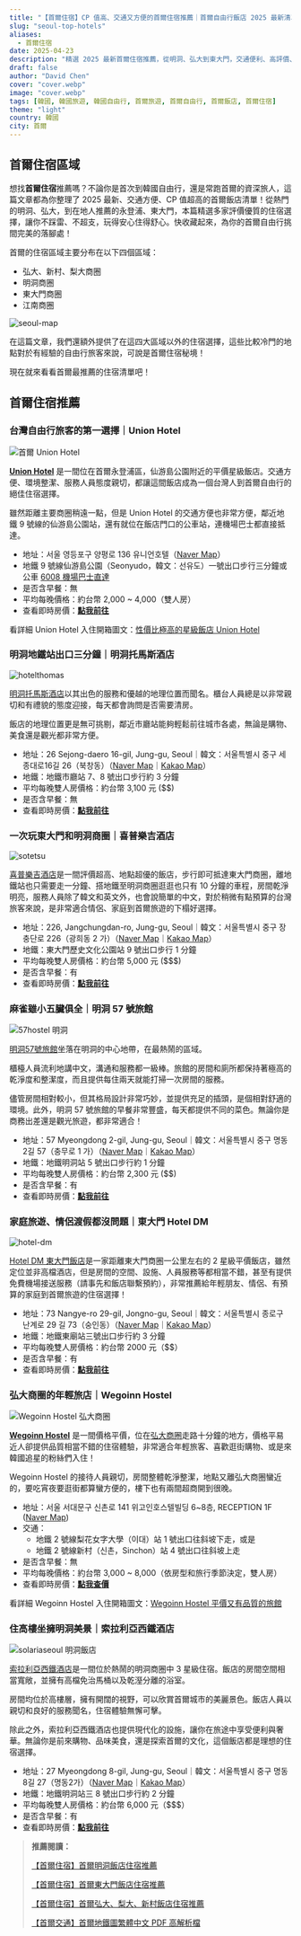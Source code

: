 ```yaml
---
title: "【首爾住宿】CP 值高、交通又方便的首爾住宿推薦｜首爾自由行飯店 2025 最新清單"
slug: "seoul-top-hotels"
aliases:
  - 首爾住宿
date: 2025-04-23
description: "精選 2025 最新首爾住宿推薦，從明洞、弘大到東大門，交通便利、高評價、價格透明，幫你找到最適合的自由行飯店。首爾住宿攻略一次看懂！"
draft: false
author: "David Chen"
cover: "cover.webp"
image: "cover.webp"
tags: [韓國, 韓國旅遊, 韓國自由行, 首爾旅遊, 首爾自由行, 首爾飯店, 首爾住宿]
theme: "light"
country: 韓國
city: 首爾
---
```


## 首爾住宿區域

想找**首爾住宿**推薦嗎？不論你是首次到韓國自由行，還是常跑首爾的資深旅人，這篇文章都為你整理了 2025 最新、交通方便、CP 值超高的首爾飯店清單！從熱門的明洞、弘大，到在地人推薦的永登浦、東大門，本篇精選多家評價優質的住宿選擇，讓你不踩雷、不超支，玩得安心住得舒心。快收藏起來，為你的首爾自由行挑間完美的落腳處！

首爾的住宿區域主要分布在以下四個區域：
- 弘大、新村、梨大商圈
- 明洞商圈
- 東大門商圈
- 江南商圈

![seoul-map](seoul-map.webp)

在這篇文章，我們還額外提供了在這四大區域以外的住宿選擇，這些比較冷門的地點對於有經驗的自由行旅客來說，可說是首爾住宿秘境！

現在就來看看首爾最推薦的住宿清單吧！

## 首爾住宿推薦

### 台灣自由行旅客的第一選擇｜Union Hotel

![首爾 Union Hotel](IMG_9060.webp)

[**Union Hotel**](https://www.booking.com/hotel/kr/union-yeongdeungpo-gu.xt.html?aid=7956794) 是一間位在首爾永登浦區，仙游島公園附近的平價星級飯店。交通方便、環境整潔、服務人員態度親切，都讓這間飯店成為一個台灣人到首爾自由行的絕佳住宿選擇。

雖然距離主要商圈稍遠一點，但是 Union Hotel 的交通方便也非常方便，鄰近地鐵 9 號線的仙游島公園站，還有就位在飯店門口的公車站，連機場巴士都直接抵達。

- 地址：서울 영등포구 양평로 136 유니언호텔（[Naver Map](https://naver.me/IMyGA57c)）
- 地鐵 9 號線仙游島公園（Seonyudo，韓文：선유도）一號出口步行三分鐘或公車 [6008 機場巴士直達](https://naver.me/G4WYxb5W)
- 是否含早餐：無
- 平均每晚價格：約台幣 2,000 ~ 4,000（雙人房）
- 查看即時房價：[**點我前往**](https://www.booking.com/hotel/kr/union-yeongdeungpo-gu.xt.html?aid=7956794)

看詳細 Union Hotel 入住開箱圖文：[性價比極高的星級飯店 Union Hotel](/posts/首爾自由行住宿-union-hotel/)

### 明洞地鐵站出口三分鐘｜明洞托馬斯酒店

![hotelthomas](hotelthomas.webp)

[明洞托馬斯酒店](https://www.booking.com/hotel/kr/thomas-myeongdong.xt.html?aid=7956794&no_rooms=1&group_adults=2)以其出色的服務和優越的地理位置而聞名。櫃台人員總是以非常親切和有禮貌的態度迎接，每天都會詢問是否需要清房。

飯店的地理位置更是無可挑剔，鄰近市廳站能夠輕鬆前往城市各處，無論是購物、美食還是觀光都非常方便。

- 地址：26 Sejong-daero 16-gil, Jung-gu, Seoul｜韓文：서울특별시 중구 세종대로16길 26（북창동）（[Naver Map](https://naver.me/GmFzoetT)｜[Kakao Map](https://kko.to/FXzfctHDRc)）
- 地鐵：地鐵市廳站 7、8 號出口步行約 3 分鐘
- 平均每晚雙人房價格：約台幣 3,100 元 ($$)
- 是否含早餐：無
- 查看即時房價：[**點我前往**](https://www.booking.com/hotel/kr/thomas-myeongdong.xt.html?aid=7956794&no_rooms=1&group_adults=2)

### 一次玩東大門和明洞商圈｜喜普樂吉酒店

![sotetsu](sotetsu.webp)

[喜普樂吉酒店](https://www.booking.com/hotel/kr/ky-heritage-dongdaemun.zh-tw.html?aid=7956794&no_rooms=1&group_adults=2)是一間評價超高、地點超優的飯店，步行即可抵達東大門商圈，離地鐵站也只需要走一分鐘、搭地鐵至明洞商圈逛逛也只有 10 分鐘的車程，房間乾淨明亮，服務人員除了韓文和英文外，也會說簡單的中文，對於稍微有點預算的台灣旅客來說，是非常適合情侶、家庭到首爾旅遊的下榻好選擇。

- 地址：226, Jangchungdan-ro, Jung-gu, Seoul｜韓文：서울특별시 중구 장충단로 226（광희동 2 가）（[Naver Map](https://naver.me/5HSiZC3F)｜[Kakao Map](https://kko.to/R9xMRFa_02)）
- 地鐵：東大門歷史文化公園站 9 號出口步行 1 分鐘
- 平均每晚雙人房價格：約台幣 5,000 元 ($$$)
- 是否含早餐：有
- 查看即時房價：[**點我前往**](https://www.booking.com/hotel/kr/ky-heritage-dongdaemun.zh-tw.html?aid=7956794&no_rooms=1&group_adults=2)

### 麻雀雖小五臟俱全｜明洞 57 號旅館

![57hostel 明洞](57hostel.webp)

[明洞57號旅館](https://www.booking.com/hotel/kr/philstay-myeongdong-station-seoul1.xt.html?aid=7956794&no_rooms=1&group_adults=2)坐落在明洞的中心地帶，在最熱鬧的區域。

櫃檯人員流利地講中文，溝通和服務都一級棒。旅館的房間和廁所都保持著極高的乾淨度和整潔度，而且提供每住兩天就能打掃一次房間的服務。

儘管房間相對較小，但其格局設計非常巧妙，並提供充足的插頭，是個相對舒適的環境。此外，明洞 57 號旅館的早餐非常豐盛，每天都提供不同的菜色。無論你是商務出差還是觀光旅遊，都非常適合！

- 地址：57 Myeongdong 2-gil, Jung-gu, Seoul｜韓文：서울특별시 중구 명동2길 57（충무로 1 가）（[Naver Map](https://naver.me/x50mvme9)｜[Kakao Map](https://kko.to/gKgWrNEcWV)）
- 地鐵：地鐵明洞站 5 號出口步行約 1 分鐘
- 平均每晚雙人房價格：約台幣 2,300 元 ($$)
- 是否含早餐：有
- 查看即時房價：[**點我前往**](https://www.booking.com/hotel/kr/philstay-myeongdong-station-seoul1.xt.html?aid=7956794&no_rooms=1&group_adults=2)

### 家庭旅遊、情侶渡假都沒問題｜東大門 Hotel DM

![hotel-dm](hotel-dm.webp)

[Hotel DM 東大門飯店](https://www.booking.com/hotel/kr/dm-seoul.zh-tw.html?aid=7956794&no_rooms=1&group_adults=2)是一家距離東大門商圈一公里左右的 2 星級平價飯店，雖然定位並非高檔酒店，但是房間的空間、設施、人員服務等都相當不錯，甚至有提供免費機場接送服務（請事先和飯店聯繫預約），非常推薦給年輕朋友、情侶、有預算的家庭到首爾旅遊的住宿選擇！

- 地址：73 Nangye-ro 29-gil, Jongno-gu, Seoul｜韓文：서울특별시 종로구 난계로 29 길 73（숭인동）（[Naver Map](https://naver.me/G0f05W8l)｜[Kakao Map](https://kko.to/LYse_1xLKl)）
- 地鐵：地鐵東廟站三號出口步行約 3 分鐘
- 平均每晚雙人房價格：約台幣 2000 元（$$）
- 是否含早餐：有
- 查看即時房價：[**點我前往**](https://www.booking.com/hotel/kr/dm-seoul.zh-tw.html?aid=7956794&no_rooms=1&group_adults=2)

### 弘大商圈的年輕旅店｜Wegoinn Hostel

![Wegoinn Hostel 弘大商圈](room-1.webp)

[**Wegoinn Hostel**](https://www.booking.com/hotel/kr/wegoinn-hostel.xt.html?aid=7956794) 是一間價格平價，位在[弘大商圈](https://exittaiwan.com/posts/弘大商圈梨大商圈新村商圈飯店住宿推薦/)走路十分鐘的地方，價格平易近人卻提供品質相當不錯的住宿體驗，非常適合年輕旅客、喜歡逛街購物、或是來韓國追星的粉絲們入住！

Wegoinn Hostel 的接待人員親切，房間整體乾淨整潔，地點又離弘大商圈蠻近的，要吃宵夜要逛街都算蠻方便的，樓下也有兩間超商開到很晚。

- 地址：서울 서대문구 신촌로 141 위고인호스텔빌딩 6~8층, RECEPTION 1F ([Naver Map](https://map.naver.com/p/entry/place/1242893814?placePath=%2Fhome))
- 交通：
  - 地鐵 2 號線梨花女字大學（이대）站 1 號出口往斜坡下走，或是
  - 地鐵 2 號線新村（신촌，Sinchon）站 4 號出口往斜坡上走
- 是否含早餐：無
- 平均每晚價格：約台幣 3,000 ~ 8,000（依房型和旅行季節決定，雙人房）
- 查看即時房價：[**點我查價**](https://www.booking.com/hotel/kr/wegoinn-hostel.xt.html?aid=7956794)

看詳細 Wegoinn Hostel 入住開箱圖文：[Wegoinn Hostel 平價又有品質的旅館](/posts/首爾自由行住宿-wegoinn-hostel/)

### 住高樓坐擁明洞美景｜索拉利亞西鐵酒店

![solariaseoul 明洞飯店](solariaseoul.webp)

[索拉利亞西鐵酒店](https://www.booking.com/hotel/kr/solaria-nishitetsu-seoul.xt.html?aid=7956794&no_rooms=1&group_adults=2)是一間位於熱鬧的明洞商圈中 3 星級住宿。飯店的房間空間相當寬敞，並擁有高檔免治馬桶以及乾溼分離的浴室。

房間均位於高樓層，擁有開闊的視野，可以欣賞首爾城市的美麗景色。飯店人員以親切和良好的服務聞名，住宿體驗無懈可擊。

除此之外，索拉利亞西鐵酒店也提供現代化的設施，讓你在旅途中享受便利與奢華。無論你是前來購物、品味美食，還是探索首爾的文化，這個飯店都是理想的住宿選擇。

- 地址：27 Myeongdong 8-gil, Jung-gu, Seoul｜韓文：서울특별시 중구 명동8길 27（명동2가）（[Naver Map](https://naver.me/57wVlxLD)｜[Kakao Map](https://kko.to/Hws1lFgdB3)）
- 地鐵：地鐵明洞站三 8 號出口步行約 2 分鐘
- 平均每晚雙人房價格：約台幣 6,000 元（$$$）
- 是否含早餐：有
- 查看即時房價：[**點我前往**](https://www.booking.com/hotel/kr/solaria-nishitetsu-seoul.xt.html?aid=7956794&no_rooms=1&group_adults=2)

> **推薦閱讀：**
>
> [【首爾住宿】首爾明洞飯店住宿推薦](/posts/首爾明洞飯店住宿推薦/)
>
> [【首爾住宿】首爾東大門飯店住宿推薦](/posts/首爾東大門飯店住宿推薦/)
>
> [【首爾住宿】首爾弘大、梨大、新村飯店住宿推薦](/posts/弘大商圈梨大商圈新村商圈飯店住宿推薦/)
>
> [【首爾交通】首爾地鐵圖繁體中文 PDF 高解析檔](/posts/首爾地鐵圖繁體中文高解析檔免費下載/)